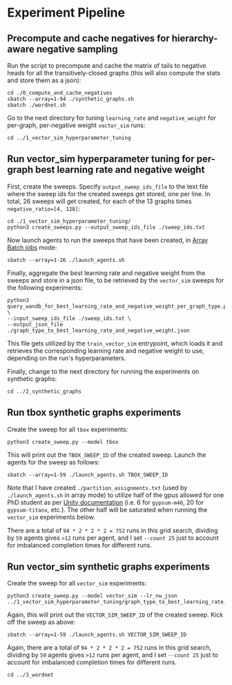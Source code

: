 # Experiment Pipeline

## Precompute and cache negatives for hierarchy-aware negative sampling

Run the script to precompute and cache the matrix of tails to negative heads for all the transitively-closed graphs (this will also compute the stats and store them as a json):

```
cd ./0_compute_and_cache_negatives
sbatch --array=1-94 ./synthetic_graphs.sh
sbatch ./wordnet.sh
```

Go to the next directory for tuning `learning_rate` and `negative_weight` for per-graph, per-negative weight `vector_sim` runs:

```
cd ../1_vector_sim_hyperparameter_tuning
```

## Run vector_sim hyperparameter tuning for per-graph best learning rate and negative weight

First, create the sweeps. Specify `output_sweep_ids_file` to the text file where the sweep ids for the created sweeps get stored, one per line. In total, 26 sweeps will get created, for each of the 13 graphs times `negative_ratio=[4, 128]`:

```
cd ./1_vector_sim_hyperparameter_tuning/
python3 create_sweeps.py --output_sweep_ids_file ./sweep_ids.txt
```

Now launch agents to run the sweeps that have been created, in [Array Batch jobs](https://docs.unity.rc.umass.edu/documentation/jobs/sbatch/arrays/) mode:

```
sbatch --array=1-26 ./launch_agents.sh
```

Finally, aggregate the best learning rate and negative weight from the sweeps and store in a json file, to be retrieved by the `vector_sim` sweeps for the following experiments:

```
python3 query_wandb_for_best_learning_rate_and_negative_weight_per_graph_type.py \
--input_sweep_ids_file ./sweep_ids.txt \
--output_json_file ./graph_type_to_best_learning_rate_and_negative_weight.json
```

This file gets utilized by the `train_vector_sim` entrypoint, which loads it and retrieves the corresponding learning rate and negative weight to use, depending on the run's hyperparameters.

Finally, change to the next directory for running the experiments on synthetic graphs:

```
cd ../2_synthetic_graphs
```

## Run tbox synthetic graphs experiments

Create the sweep for all `tbox` experiments:

```
python3 create_sweep.py --model tbox
```

This will print out the `TBOX_SWEEP_ID` of the created sweep. Launch the agents for the sweep as follows:

```
sbatch --array=1-59 ./launch_agents.sh TBOX_SWEEP_ID
```

Note that I have created `./partition_assignments.txt` (used by `./launch_agents.sh` in array mode) to utilize half of the gpus allowed for one PhD student as per [Unity documentation](https://docs.unity.rc.umass.edu/documentation/cluster_specs/partitions/gypsum/) (i.e. 6 for `gypsum-m40`, 20 for `gypsum-titanx`, etc.). The other half will be saturated when running the `vector_sim` experiments below.

There are a total of `94 * 2 * 2 * 2 = 752` runs in this grid search, dividing by `59` agents gives `>12` runs per agent, and I set `--count 25` just to account for imbalanced completion times for different runs.

## Run vector_sim synthetic graphs experiments

Create the sweep for all `vector_sim` experiments:

```
python3 create_sweep.py --model vector_sim --lr_nw_json ../1_vector_sim_hyperparameter_tuning/graph_type_to_best_learning_rate_and_negative_weight.json
```

Again, this will print out the `VECTOR_SIM_SWEEP_ID` of the created sweep. Kick off the sweep as above:

```
sbatch --array=1-59 ./launch_agents.sh VECTOR_SIM_SWEEP_ID
```

Again, there are a total of `94 * 2 * 2 * 2 = 752` runs in this grid search, dividing by `59` agents gives `>12` runs per agent, and I set `--count 25` just to account for imbalanced completion times for different runs.

```
cd ../3_wordnet
```